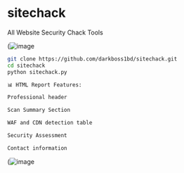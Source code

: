 # sitechack
All Website Security Chack Tools

(![image](https://i.postimg.cc/gk4vTq8t/553833621-833927552717515-1953087820634339290-n.png)


```bash
git clone https://github.com/darkboss1bd/sitechack.git
cd sitechack
python sitechack.py
```

```bash
📊 HTML Report Features:

Professional header

Scan Summary Section

WAF and CDN detection table

Security Assessment

Contact information

```

(![image](https://i.postimg.cc/sxL3MNbQ/567128296-1285032889971743-4308020982274095804-n.png)
